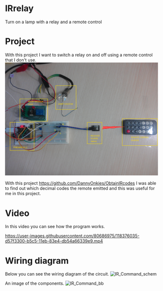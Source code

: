 # IRrelay
Turn on a lamp with a relay and a remote control

# Project
With this project I want to switch a relay on and off using a remote control that I don't use.
![Image](https://github.com/DannyOnkies/IRrelay/blob/main/pic/photoaf%20(1).jpg "icon")

 With this project https://github.com/DannyOnkies/ObtainIRcodes I was able to find out which decimal 
 codes the remote emitted and this was useful for me in this project.
 
# Video
 In this video you can see how the program works. 
 
https://user-images.githubusercontent.com/80686975/118376035-d57f3300-b5c5-11eb-83e4-db54a66339e9.mp4

# Wiring diagram
Below you can see the wiring diagram of the circuit.
![IR_Command_schem](https://user-images.githubusercontent.com/80686975/118376139-75d55780-b5c6-11eb-897e-08295ec12883.jpg)

An image of the components.
![IR_Command_bb](https://user-images.githubusercontent.com/80686975/118376210-db294880-b5c6-11eb-8649-83f696e79b42.jpg)



